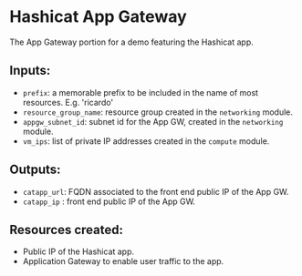 # Hashicat App Gateway
The App Gateway portion for a demo featuring the Hashicat app.

## Inputs:
- `prefix`: a memorable prefix to be included in the name of most resources. E.g. 'ricardo'
- `resource_group_name`: resource group created in the `networking` module.
- `appgw_subnet_id`: subnet id for the App GW, created in the `networking` module.
- `vm_ips`: list of private IP addresses created in the `compute` module.

## Outputs:
- `catapp_url`: FQDN associated to the front end public IP of the App GW.
- `catapp_ip` : front end public IP of the App GW.

## Resources created:
- Public IP of the Hashicat app.
- Application Gateway to enable user traffic to the app.